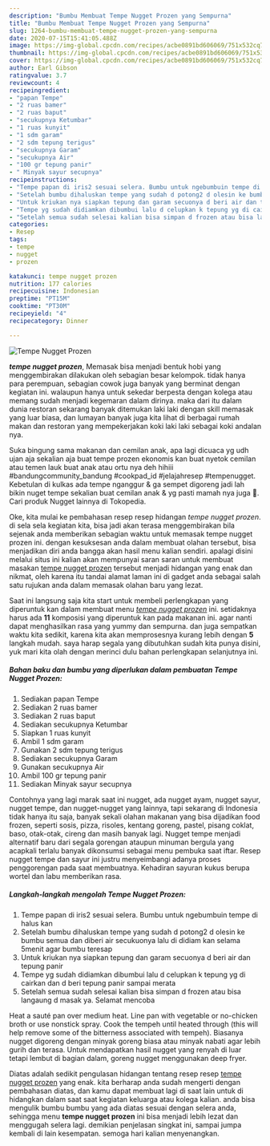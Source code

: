 ```yaml
---
description: "Bumbu Membuat Tempe Nugget Prozen yang Sempurna"
title: "Bumbu Membuat Tempe Nugget Prozen yang Sempurna"
slug: 1264-bumbu-membuat-tempe-nugget-prozen-yang-sempurna
date: 2020-07-15T15:41:05.488Z
image: https://img-global.cpcdn.com/recipes/acbe0891bd606069/751x532cq70/tempe-nugget-prozen-foto-resep-utama.jpg
thumbnail: https://img-global.cpcdn.com/recipes/acbe0891bd606069/751x532cq70/tempe-nugget-prozen-foto-resep-utama.jpg
cover: https://img-global.cpcdn.com/recipes/acbe0891bd606069/751x532cq70/tempe-nugget-prozen-foto-resep-utama.jpg
author: Earl Gibson
ratingvalue: 3.7
reviewcount: 4
recipeingredient:
- "papan Tempe"
- "2 ruas bamer"
- "2 ruas baput"
- "secukupnya Ketumbar"
- "1 ruas kunyit"
- "1 sdm garam"
- "2 sdm tepung terigus"
- "secukupnya Garam"
- "secukupnya Air"
- "100 gr tepung panir"
- " Minyak sayur secupnya"
recipeinstructions:
- "Tempe papan di iris2 sesuai selera. Bumbu untuk ngebumbuin tempe di halus kan"
- "Setelah bumbu dihaluskan tempe yang sudah d potong2 d olesin ke bumbu semua dan diberi air secukuonya lalu di didiam kan selama 5menit agar bumbu teresap"
- "Untuk kriukan nya siapkan tepung dan garam secuonya d beri air dan tepung panir"
- "Tempe yg sudah didiamkan dibumbui lalu d celupkan k tepung yg di cairkan dan d beri tepung panir sampai merata"
- "Setelah semua sudah selesai kalian bisa simpan d frozen atau bisa langaung d masak ya. Selamat mencoba"
categories:
- Resep
tags:
- tempe
- nugget
- prozen

katakunci: tempe nugget prozen 
nutrition: 177 calories
recipecuisine: Indonesian
preptime: "PT15M"
cooktime: "PT30M"
recipeyield: "4"
recipecategory: Dinner

---
```



![Tempe Nugget Prozen](https://img-global.cpcdn.com/recipes/acbe0891bd606069/751x532cq70/tempe-nugget-prozen-foto-resep-utama.jpg)

<b><i>tempe nugget prozen</i></b>, Memasak bisa menjadi bentuk hobi yang menggembirakan dilakukan oleh sebagian besar kelompok. tidak hanya para perempuan, sebagian cowok juga banyak yang berminat dengan kegiatan ini. walaupun hanya untuk sekedar berpesta dengan kolega atau memang sudah menjadi kegemaran dalam dirinya. maka dari itu dalam dunia restoran sekarang banyak ditemukan laki laki dengan skill memasak yang luar biasa, dan lumayan banyak juga kita lihat di berbagai rumah makan dan restoran yang mempekerjakan koki laki laki sebagai koki andalan nya.

Suka bingung sama makanan dan cemilan anak, apa lagi dicuaca yg udh ujan aja sekalian aja buat tempe prozen ekonomis kan buat nyetok cemilan atau temen lauk buat anak atau ortu nya deh hihiii #bandungcommunity_bandung #cookpad_id #jelajahresep #tempenugget. Kebetulan di kulkas ada tempe nganggur &amp; ga sempet digoreng jadi lah bikin nuget tempe sekalian buat cemilan anak &amp; yg pasti mamah nya juga 🤭. Cari produk Nugget lainnya di Tokopedia.

Oke, kita mulai ke pembahasan resep resep hidangan <i>tempe nugget prozen</i>. di sela sela kegiatan kita, bisa jadi akan terasa menggembirakan bila sejenak anda memberikan sebagian waktu untuk memasak tempe nugget prozen ini. dengan kesuksesan anda dalam membuat olahan tersebut, bisa menjadikan diri anda bangga akan hasil menu kalian sendiri. apalagi disini melalui situs ini kalian akan mempunyai saran saran untuk membuat masakan <u>tempe nugget prozen</u> tersebut menjadi hidangan yang enak dan nikmat, oleh karena itu tandai alamat laman ini di gadget anda sebagai salah satu rujukan anda dalam memasak olahan baru yang lezat.


Saat ini langsung saja kita start untuk membeli perlengkapan yang diperuntuk kan dalam membuat menu <u><i>tempe nugget prozen</i></u> ini. setidaknya harus ada <b>11</b> komposisi yang diperuntuk kan pada makanan ini. agar nanti dapat menghasilkan rasa yang yummy dan sempurna. dan juga sempatkan waktu kita sedikit, karena kita akan memprosesnya kurang lebih dengan <b>5</b> langkah mudah. saya harap segala yang dibutuhkan sudah kita punya disini, yuk mari kita olah dengan merinci dulu bahan perlengkapan selanjutnya ini.

<!--inarticleads1-->

##### Bahan baku dan bumbu yang diperlukan dalam pembuatan Tempe Nugget Prozen:

1. Sediakan papan Tempe
1. Sediakan 2 ruas bamer
1. Sediakan 2 ruas baput
1. Sediakan secukupnya Ketumbar
1. Siapkan 1 ruas kunyit
1. Ambil 1 sdm garam
1. Gunakan 2 sdm tepung terigus
1. Sediakan secukupnya Garam
1. Gunakan secukupnya Air
1. Ambil 100 gr tepung panir
1. Sediakan  Minyak sayur secupnya


Contohnya yang lagi marak saat ini nugget, ada nugget ayam, nugget sayur, nugget tempe, dan nugget-nugget yang lainnya, tapi sekarang di Indonesia tidak hanya itu saja, banyak sekali olahan makanan yang bisa dijadikan food frozen, seperti sosis, pizza, risoles, kentang goreng, pastel, pisang coklat, baso, otak-otak, cireng dan masih banyak lagi. Nugget tempe menjadi alternatif baru dari segala gorengan ataupun minuman bergula yang acapkali terlalu banyak dikonsumsi sebagai menu pembuka saat iftar. Resep nugget tempe dan sayur ini justru menyeimbangi adanya proses penggorengan pada saat membuatnya. Kehadiran sayuran kukus berupa wortel dan labu memberikan rasa. 

<!--inarticleads2-->

##### Langkah-langkah mengolah Tempe Nugget Prozen:

1. Tempe papan di iris2 sesuai selera. Bumbu untuk ngebumbuin tempe di halus kan
1. Setelah bumbu dihaluskan tempe yang sudah d potong2 d olesin ke bumbu semua dan diberi air secukuonya lalu di didiam kan selama 5menit agar bumbu teresap
1. Untuk kriukan nya siapkan tepung dan garam secuonya d beri air dan tepung panir
1. Tempe yg sudah didiamkan dibumbui lalu d celupkan k tepung yg di cairkan dan d beri tepung panir sampai merata
1. Setelah semua sudah selesai kalian bisa simpan d frozen atau bisa langaung d masak ya. Selamat mencoba


Heat a sauté pan over medium heat. Line pan with vegetable or no-chicken broth or use nonstick spray. Cook the tempeh until heated through (this will help remove some of the bitterness associated with tempeh). Biasanya nugget digoreng dengan minyak goreng biasa atau minyak nabati agar lebih gurih dan terasa. Untuk mendapatkan hasil nugget yang renyah di luar tetapi lembut di bagian dalam, goreng nugget menggunakan deep fryer. 

Diatas adalah sedikit pengulasan hidangan tentang resep resep <u>tempe nugget prozen</u> yang enak. kita berharap anda sudah mengerti dengan pembahasan diatas, dan kamu dapat membuat lagi di saat lain untuk di hidangkan dalam saat saat kegiatan keluarga atau kolega kalian. anda bisa mengulik bumbu bumbu yang ada diatas sesuai dengan selera anda, sehingga menu <b>tempe nugget prozen</b> ini bisa menjadi lebih lezat dan menggugah selera lagi. demikian penjelasan singkat ini, sampai jumpa kembali di lain kesempatan. semoga hari kalian menyenangkan.
